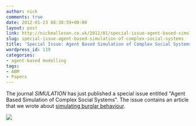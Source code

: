 ```yaml
---
author: nick
comments: true
date: 2012-01-23 08:30:59+00:00
layout: post
link: http://nickmalleson.co.uk/2012/01/special-issue-agent-based-simulation-of-complex-social-systems/
slug: special-issue-agent-based-simulation-of-complex-social-systems
title: 'Special Issue: Agent Based Simulation of Complex Social Systems'
wordpress_id: 119
categories:
- agent-based modelling
tags:
- ABM
- Papers
---
```


The journal _SIMULATION_ has just published a special issue entitled "Agent Based Simulation of Complex Social Systems". The issue contains an article that we wrote about [simulating burglar behaviour](http://sim.sagepub.com/content/88/1/50.abstract).

[![](http://sim.sagepub.com/local/img/col2-3-cover.gif)](http://sim.sagepub.com/content/88/1.toc)
